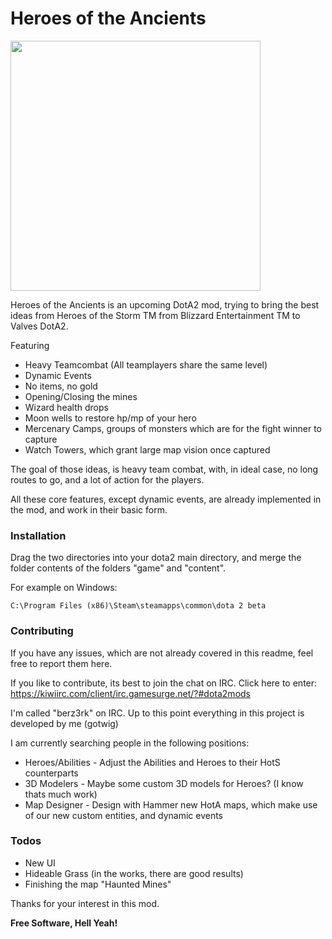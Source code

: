 # Heroes of the Ancients
<img src="https://www.dropbox.com/s/shmfox3ewlk0ffk/Logo_transparent_HD.png?raw=1" width="400">


Heroes of the Ancients is an upcoming DotA2 mod, trying to bring the best ideas from Heroes of the Storm TM from Blizzard Entertainment TM to Valves DotA2.

Featuring
  - Heavy Teamcombat (All teamplayers share the same level)
  - Dynamic Events
  - No items, no gold
  - Opening/Closing the mines
  - Wizard health drops
  - Moon wells to restore hp/mp of your hero
  - Mercenary Camps, groups of monsters which are for the fight winner to capture
  - Watch Towers, which grant large map vision once captured

The goal of those ideas, is heavy team combat, with, in ideal case, no long routes to go, and a lot of action for the players.

All these core features, except dynamic events, are already implemented in the mod, and work in their basic form.

### Installation
Drag the two directories into your dota2 main directory, and merge the folder contents of the folders "game" and "content". 

For example on Windows:
```
C:\Program Files (x86)\Steam\steamapps\common\dota 2 beta
```

### Contributing

If you have any issues, which are not already covered in this readme, feel free to report them here.

If you like to contribute, its best to join the chat on IRC.
Click here to enter:
https://kiwiirc.com/client/irc.gamesurge.net/?#dota2mods

I'm called "berz3rk" on IRC.
Up to this point everything in this project is developed by me (gotwig)

I am currently searching people in the following positions:
* Heroes/Abilities - Adjust the Abilities and Heroes to their HotS counterparts
* 3D Modelers - Maybe some custom 3D models for Heroes? (I know thats much work)
* Map Designer - Design with Hammer new HotA maps, which make use of our new custom entities, and dynamic events

### Todos

 - New UI
 - Hideable Grass (in the works, there are good results)
 - Finishing the map "Haunted Mines"

Thanks for your interest in this mod.

**Free Software, Hell Yeah!**


